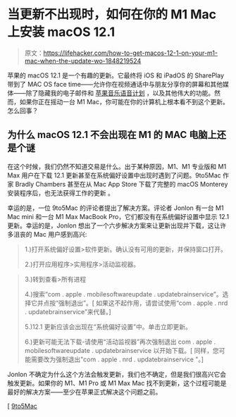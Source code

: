 # 当更新不出现时，如何在你的 M1 Mac 上安装 macOS 12.1

> 原文：<https://lifehacker.com/how-to-get-macos-12-1-on-your-m1-mac-when-the-update-wo-1848219524>

苹果的 macOS 12.1 是一个有趣的更新。它最终将 iOS 和 iPadOS 的 SharePlay 带到了 MAC OS face time——允许你在视频通话中与朋友分享你的屏幕和其他媒体——除了隐藏我的电子邮件和 [苹果音乐语音计划](https://lifehacker.com/is-the-apple-music-voice-plan-worth-the-trade-offs-1847899974) ，以及其他伟大的功能。然而，如果你正在摇动一台 M1 Mac，你可能在你的计算机上根本看不到这个更新。怎么回事？



## 为什么 macOS 12.1 不会出现在 M1 的 MAC 电脑上还是个谜

在这个时候，我们仍然不知道交易是什么。出于某种原因，M1、M1 专业版和 M1 Max 用户在下载 12.1 更新甚至在系统偏好设置中出现时遇到了问题。9to5Mac 作家 Bradly Chambers 甚至在从 Mac App Store 下载了完整的 macOS Monterey 安装程序后，也无法获得工作的更新 。

幸运的是，一位 9to5Mac 的评论者提出了解决方案。评论者 Jonlon 有一台 M1 Mac mini 和一台 M1 Max MacBook Pro，它们都没有在系统偏好设置中显示 12.1 更新。幸运的是，Jonlon 想出了一个六步解决方案来让更新出现并下载，这让许多沮丧的 Mac 用户感到高兴:

> 1.)打开系统偏好设置>软件更新。确认没有可用的更新，并保持窗口打开。
> 
> 2.)打开应用程序>实用程序>活动监视器。

> 3.)转到查看>所有进程
> 
> 4.)搜索“com . apple . mobilesoftwareupdate . updatebrainservice”。选择它并点按“强制退出”。[ 如果这不起作用，请尝试使用“com . apple . nrd . updatebrainservice”来代替。]
> 
> 5.)12.1 更新应该会出现在“系统偏好设置”中。单击立即更新。
> 
> 6.)更新可能无法下载-请使用“活动监视器”再次强制退出 com . apple . mobilesoftwareupdate . updatebrainservice 以开始下载。[ 同样，您可能需要改为强制退出"com . apple . nrd . updatebrainservice "。]

Jonlon 不确定为什么这个方法会触发更新，我们也不确定，但是我们很高兴它会触发更新。如果你的 M1、M1 Pro 或 M1 Max Mac 找不到更新，这个过程可能是最好的解决方案——至少在苹果正式解决这个问题之前。

[ [9to5Mac](https://9to5mac.com/2021/12/14/some-users-are-not-seeing-the-macos-monterey-12-1-update-on-m1-macs/)